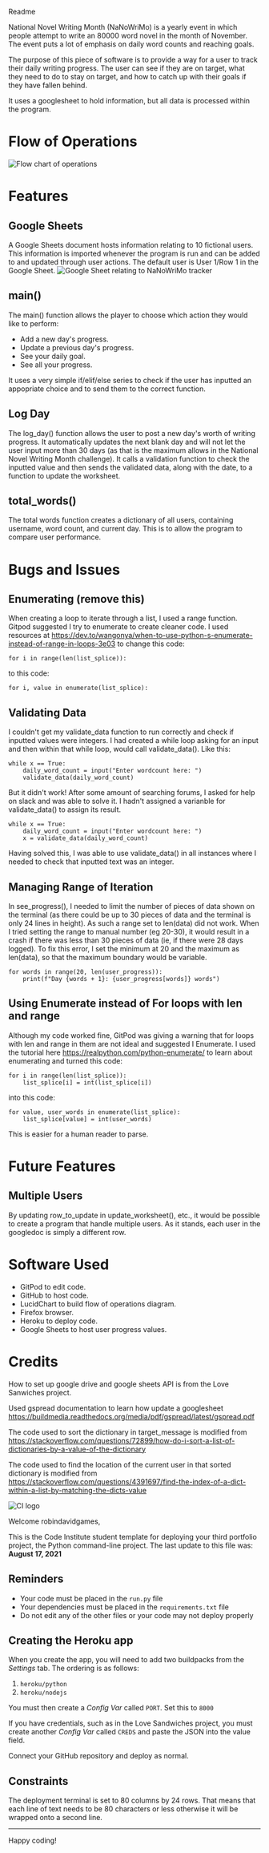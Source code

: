 Readme

National Novel Writing Month (NaNoWriMo) is a yearly event in which people attempt to write an 80000 word novel in the month of November. The event puts a lot of emphasis on daily word counts and reaching goals.

The purpose of this piece of software is to provide a way for a user to track their daily writing progress. The user can see if they are on target, what they need to do to stay on target, and how to catch up with their goals if they have fallen behind.

It uses a googlesheet to hold information, but all data is processed within the program.

# Flow of Operations
![Flow chart of operations](./assets/readme/NaNoWritMo-flow-chart.png)

# Features

## Google Sheets
A Google Sheets document hosts information relating to 10 fictional users. This information is imported whenever the program is run and can be added to and updated through user actions. The default user is User 1/Row 1 in the Google Sheet.
![Google Sheet relating to NaNoWriMo tracker](./assets/readme/googlesheet.png)

## main()
The main() function allows the player to choose which action they would like to perform:

* Add a new day's progress.
* Update a previous day's progress.
* See your daily goal.
* See all your progress.

It uses a very simple if/elif/else series to check if the user has inputted an appopriate choice and to send them to the correct function.

## Log Day
The log_day() function allows the user to post a new day's worth of writing progress. It automatically updates the next blank day and will not let the user input more than 30 days (as that is the maximum allows in the National Novel Writing Month challenge). It calls a validation function to check the inputted value and then sends the validated data, along with the date, to a function to update the worksheet.

## total_words()
The total words function creates a dictionary of all users, containing username, word count, and current day. This is to allow the program to compare user performance. 

# Bugs and Issues

## Enumerating (remove this)
When creating a loop to iterate through a list, I used a range function. Gitpod suggested I try to enumerate to create cleaner code. I used resources at https://dev.to/wangonya/when-to-use-python-s-enumerate-instead-of-range-in-loops-3e03 to change this code:

    for i in range(len(list_splice)):

to this code:

    for i, value in enumerate(list_splice):

## Validating Data
I couldn't get my validate_data function to run correctly and check if inputted values were integers. I had created a while loop asking for an input and then within that while loop, would call validate_data(). Like this:

    while x == True:
        daily_word_count = input("Enter wordcount here: ")
        validate_data(daily_word_count)

But it didn't work! After some amount of searching forums, I asked for help on slack and was able to solve it. I hadn't assigned a varianble for validate_data() to assign its result.

    while x == True:
        daily_word_count = input("Enter wordcount here: ")
        x = validate_data(daily_word_count)

Having solved this, I was able to use validate_data() in all instances where I needed to check that inputted text was an integer.

## Managing Range of Iteration
In see_progress(), I needed to limit the number of pieces of data shown on the terminal (as there could be up to 30 pieces of data and the terminal is only 24 lines in height). As such a range set to len(data) did not work. When I tried setting the range to manual number (eg 20-30), it would result in a crash if there was less than 30 pieces of data (ie, if there were 28 days logged). To fix this error, I set the minimum at 20 and the maximum as len(data), so that the maximum boundary would be variable.

    for words in range(20, len(user_progress)):
        print(f"Day {words + 1}: {user_progress[words]} words")

## Using Enumerate instead of For loops with len and range
Although my code worked fine, GitPod was giving a warning that for loops with len and range in them are not ideal and suggested I Enumerate. I used the tutorial here https://realpython.com/python-enumerate/ to learn about enumerating and turned this code:

    for i in range(len(list_splice)):
        list_splice[i] = int(list_splice[i])

into this code:

    for value, user_words in enumerate(list_splice):
        list_splice[value] = int(user_words)

This is easier for a human reader to parse.

# Future Features
## Multiple Users
By updating row_to_update in update_worksheet(), etc., it would be possible to create a program that handle multiple users. As it stands, each user in the googledoc is simply a different row.

# Software Used
* GitPod to edit code.
* GitHub to host code.
* LucidChart to build flow of operations diagram.
* Firefox browser.
* Heroku to deploy code.
* Google Sheets to host user progress values.

# Credits
How to set up google drive and google sheets API is from the Love Sanwiches project.

Used gspread documentation to learn how update a googlesheet https://buildmedia.readthedocs.org/media/pdf/gspread/latest/gspread.pdf

The code used to sort the dictionary in target_message is modified from https://stackoverflow.com/questions/72899/how-do-i-sort-a-list-of-dictionaries-by-a-value-of-the-dictionary

The code used to find the location of the current user in that sorted dictionary is modified from https://stackoverflow.com/questions/4391697/find-the-index-of-a-dict-within-a-list-by-matching-the-dicts-value




![CI logo](https://codeinstitute.s3.amazonaws.com/fullstack/ci_logo_small.png)

Welcome robindavidgames,

This is the Code Institute student template for deploying your third portfolio project, the Python command-line project. The last update to this file was: **August 17, 2021**

## Reminders

* Your code must be placed in the `run.py` file
* Your dependencies must be placed in the `requirements.txt` file
* Do not edit any of the other files or your code may not deploy properly

## Creating the Heroku app

When you create the app, you will need to add two buildpacks from the _Settings_ tab. The ordering is as follows:

1. `heroku/python`
2. `heroku/nodejs`

You must then create a _Config Var_ called `PORT`. Set this to `8000`

If you have credentials, such as in the Love Sandwiches project, you must create another _Config Var_ called `CREDS` and paste the JSON into the value field.

Connect your GitHub repository and deploy as normal.

## Constraints

The deployment terminal is set to 80 columns by 24 rows. That means that each line of text needs to be 80 characters or less otherwise it will be wrapped onto a second line.

-----
Happy coding!